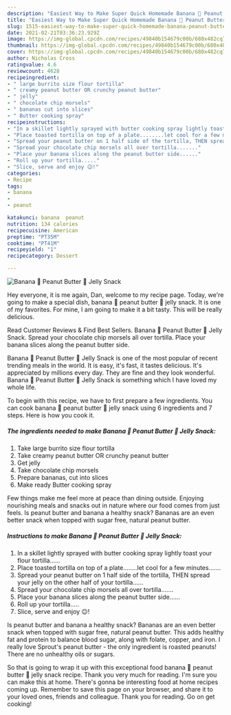 ```yaml
---
description: "Easiest Way to Make Super Quick Homemade Banana 🍌 Peanut Butter 🥜 Jelly Snack"
title: "Easiest Way to Make Super Quick Homemade Banana 🍌 Peanut Butter 🥜 Jelly Snack"
slug: 1515-easiest-way-to-make-super-quick-homemade-banana-peanut-butter-jelly-snack
date: 2021-02-21T03:36:23.929Z
image: https://img-global.cpcdn.com/recipes/49840b154679c00b/680x482cq70/banana-🍌-peanut-butter-🥜-jelly-snack-recipe-main-photo.jpg
thumbnail: https://img-global.cpcdn.com/recipes/49840b154679c00b/680x482cq70/banana-🍌-peanut-butter-🥜-jelly-snack-recipe-main-photo.jpg
cover: https://img-global.cpcdn.com/recipes/49840b154679c00b/680x482cq70/banana-🍌-peanut-butter-🥜-jelly-snack-recipe-main-photo.jpg
author: Nicholas Cross
ratingvalue: 4.6
reviewcount: 4628
recipeingredient:
- " large burrito size flour tortilla"
- " creamy peanut butter OR crunchy peanut butter"
- " jelly"
- " chocolate chip morsels"
- " bananas cut into slices"
- " Butter cooking spray"
recipeinstructions:
- "In a skillet lightly sprayed with butter cooking spray lightly toast your flour tortilla......"
- "Place toasted tortilla on top of a plate........let cool for a few minutes......."
- "Spread your peanut butter on 1 half side of the tortilla, THEN spread your jelly on the other half of your tortilla......"
- "Spread your chocolate chip morsels all over tortilla......."
- "Place your banana slices along the peanut butter side......"
- "Roll up your tortilla....."
- "Slice, serve and enjoy 😉!"
categories:
- Recipe
tags:
- banana
- 
- peanut

katakunci: banana  peanut 
nutrition: 134 calories
recipecuisine: American
preptime: "PT35M"
cooktime: "PT41M"
recipeyield: "1"
recipecategory: Dessert

---
```



![Banana 🍌 Peanut Butter 🥜 Jelly Snack](https://img-global.cpcdn.com/recipes/49840b154679c00b/680x482cq70/banana-🍌-peanut-butter-🥜-jelly-snack-recipe-main-photo.jpg)

Hey everyone, it is me again, Dan, welcome to my recipe page. Today, we're going to make a special dish, banana 🍌 peanut butter 🥜 jelly snack. It is one of my favorites. For mine, I am going to make it a bit tasty. This will be really delicious.

Read Customer Reviews &amp; Find Best Sellers. Banana 🍌 Peanut Butter 🥜 Jelly Snack. Spread your chocolate chip morsels all over tortilla. Place your banana slices along the peanut butter side.

Banana 🍌 Peanut Butter 🥜 Jelly Snack is one of the most popular of recent trending meals in the world. It is easy, it's fast, it tastes delicious. It's appreciated by millions every day. They are fine and they look wonderful. Banana 🍌 Peanut Butter 🥜 Jelly Snack is something which I have loved my whole life.


To begin with this recipe, we have to first prepare a few ingredients. You can cook banana 🍌 peanut butter 🥜 jelly snack using 6 ingredients and 7 steps. Here is how you cook it.

<!--inarticleads1-->

##### The ingredients needed to make Banana 🍌 Peanut Butter 🥜 Jelly Snack:

1. Take  large burrito size flour tortilla
1. Take  creamy peanut butter OR crunchy peanut butter
1. Get  jelly
1. Take  chocolate chip morsels
1. Prepare  bananas, cut into slices
1. Make ready  Butter cooking spray


Few things make me feel more at peace than dining outside. Enjoying nourishing meals and snacks out in nature where our food comes from just feels. Is peanut butter and banana a healthy snack? Bananas are an even better snack when topped with sugar free, natural peanut butter. 

<!--inarticleads2-->

##### Instructions to make Banana 🍌 Peanut Butter 🥜 Jelly Snack:

1. In a skillet lightly sprayed with butter cooking spray lightly toast your flour tortilla......
1. Place toasted tortilla on top of a plate........let cool for a few minutes.......
1. Spread your peanut butter on 1 half side of the tortilla, THEN spread your jelly on the other half of your tortilla......
1. Spread your chocolate chip morsels all over tortilla.......
1. Place your banana slices along the peanut butter side......
1. Roll up your tortilla.....
1. Slice, serve and enjoy 😉!


Is peanut butter and banana a healthy snack? Bananas are an even better snack when topped with sugar free, natural peanut butter. This adds healthy fat and protein to balance blood sugar, along with folate, copper, and iron. I really love Sprout&#39;s peanut butter - the only ingredient is roasted peanuts! There are no unhealthy oils or sugars. 

So that is going to wrap it up with this exceptional food banana 🍌 peanut butter 🥜 jelly snack recipe. Thank you very much for reading. I'm sure you can make this at home. There's gonna be interesting food at home recipes coming up. Remember to save this page on your browser, and share it to your loved ones, friends and colleague. Thank you for reading. Go on get cooking!
